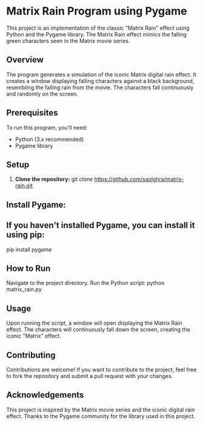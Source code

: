 # Matrix Rain Program using Pygame

This project is an implementation of the classic "Matrix Rain" effect using Python and the Pygame library. The Matrix Rain effect mimics the falling green characters seen in the Matrix movie series.

## Overview

The program generates a simulation of the iconic Matrix digital rain effect. It creates a window displaying falling characters against a black background, resembling the falling rain from the movie. The characters fall continuously and randomly on the screen.

## Prerequisites

To run this program, you'll need:
- Python (3.x recommended)
- Pygame library

## Setup

1. **Clone the repository:**
   git clone https://github.com/saolghra/matrix-rain.git


## Install Pygame:

## If you haven't installed Pygame, you can install it using pip:
pip install pygame

## How to Run
Navigate to the project directory.
Run the Python script:
python matrix_rain.py

## Usage
Upon running the script, a window will open displaying the Matrix Rain effect.
The characters will continuously fall down the screen, creating the iconic "Matrix" effect.

## Contributing
Contributions are welcome! If you want to contribute to the project, feel free to fork the repository and submit a pull request with your changes.

## Acknowledgements
This project is inspired by the Matrix movie series and the iconic digital rain effect.
Thanks to the Pygame community for the library used in this project.
